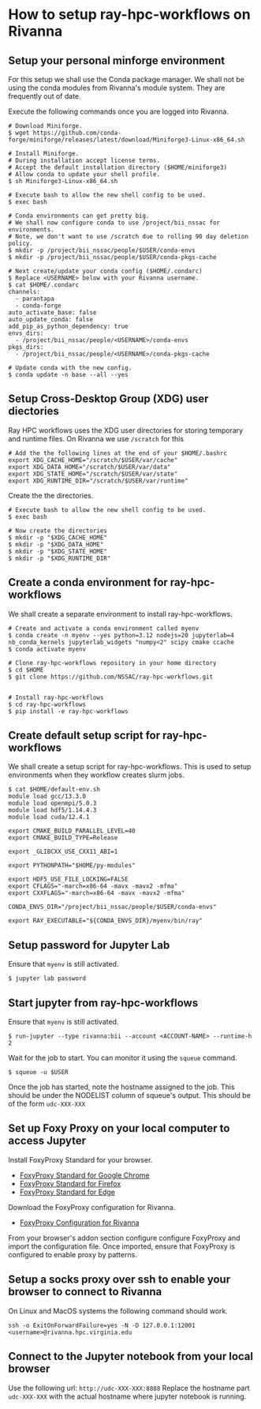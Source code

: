 # How to setup ray-hpc-workflows on Rivanna

## Setup your personal minforge environment

For this setup we shall use the Conda package manager.
We shall not be using the conda modules from Rivanna's module system.
They are frequently out of date.

Execute the following commands once you are logged into Rivanna.

```
# Download Miniforge.
$ wget https://github.com/conda-forge/miniforge/releases/latest/download/Miniforge3-Linux-x86_64.sh

# Install Miniforge.
# During installation accept license terms.
# Accept the default installation directory ($HOME/miniforge3)
# Allow conda to update your shell profile.
$ sh Miniforge3-Linux-x86_64.sh

# Execute bash to allow the new shell config to be used.
$ exec bash

# Conda environments can get pretty big.
# We shall now configure conda to use /project/bii_nssac for environments.
# Note, we don't want to use /scratch due to rolling 90 day deletion policy.
$ mkdir -p /project/bii_nssac/people/$USER/conda-envs
$ mkdir -p /project/bii_nssac/people/$USER/conda-pkgs-cache

# Next create/update your conda config ($HOME/.condarc)
$ Replace <USERNAME> below with your Rivanna username.
$ cat $HOME/.condarc
channels:
  - parantapa
  - conda-forge
auto_activate_base: false
auto_update_conda: false
add_pip_as_python_dependency: true
envs_dirs:
  - /project/bii_nssac/people/<USERNAME>/conda-envs
pkgs_dirs:
  - /project/bii_nssac/people/<USERNAME>/conda-pkgs-cache

# Update conda with the new config.
$ conda update -n base --all --yes
```

## Setup Cross-Desktop Group (XDG) user diectories

Ray HPC workflows uses the XDG user directories
for storing temporary and runtime files.
On Rivanna we use `/scratch` for this

```
# Add the the following lines at the end of your $HOME/.bashrc
export XDG_CACHE_HOME="/scratch/$USER/var/cache"
export XDG_DATA_HOME="/scratch/$USER/var/data"
export XDG_STATE_HOME="/scratch/$USER/var/state"
export XDG_RUNTIME_DIR="/scratch/$USER/var/runtime"
```

Create the the directories.

```
# Execute bash to allow the new shell config to be used.
$ exec bash

# Now create the directories
$ mkdir -p "$XDG_CACHE_HOME"
$ mkdir -p "$XDG_DATA_HOME"
$ mkdir -p "$XDG_STATE_HOME"
$ mkdir -p "$XDG_RUNTIME_DIR"
```

## Create a conda environment for ray-hpc-workflows

We shall create a separate environment to install ray-hpc-workflows.

```
# Create and activate a conda environment called myenv
$ conda create -n myenv --yes python=3.12 nodejs=20 jupyterlab=4 nb_conda_kernels jupyterlab_widgets "numpy<2" scipy cmake ccache
$ conda activate myenv

# Clone ray-hpc-workflows repository in your home directory
$ cd $HOME
$ git clone https://github.com/NSSAC/ray-hpc-workflows.git


# Install ray-hpc-workflows
$ cd ray-hpc-workflows
$ pip install -e ray-hpc-workflows
```

## Create default setup script for ray-hpc-workflows

We shall create a setup script for ray-hpc-workflows.
This is used to setup environments when they workflow creates slurm jobs.

```
$ cat $HOME/default-env.sh
module load gcc/13.3.0
module load openmpi/5.0.3
module load hdf5/1.14.4.3
module load cuda/12.4.1

export CMAKE_BUILD_PARALLEL_LEVEL=40
export CMAKE_BUILD_TYPE=Release

export _GLIBCXX_USE_CXX11_ABI=1

export PYTHONPATH="$HOME/py-modules"

export HDF5_USE_FILE_LOCKING=FALSE
export CFLAGS="-march=x86-64 -mavx -mavx2 -mfma"
export CXXFLAGS="-march=x86-64 -mavx -mavx2 -mfma"

CONDA_ENVS_DIR="/project/bii_nssac/people/$USER/conda-envs"

export RAY_EXECUTABLE="${CONDA_ENVS_DIR}/myenv/bin/ray"
```

## Setup password for Jupyter Lab

Ensure that `myenv` is still activated.

```
$ jupyter lab password
```

## Start jupyter from ray-hpc-workflows

Ensure that `myenv` is still activated.

```
$ run-jupyter --type rivanna:bii --account <ACCOUNT-NAME> --runtime-h 2
```

Wait for the job to start.
You can monitor it using the `squeue` command.

```
$ squeue -u $USER
```

Once the job has started, note the hostname assigned to the job.
This should be under the NODELIST column of squeue's output.
This should be of the form `udc-XXX-XXX`

## Set up Foxy Proxy on your local computer to access Jupyter

Install FoxyProxy Standard for your browser.

* [FoxyProxy Standard for Google Chrome](https://chromewebstore.google.com/detail/foxyproxy/gcknhkkoolaabfmlnjonogaaifnjlfnp?pli=1)
* [FoxyProxy Standard for Firefox](https://addons.mozilla.org/en-US/firefox/addon/foxyproxy-standard/)
* [FoxyProxy Standard for Edge](https://microsoftedge.microsoft.com/addons/detail/foxyproxy/flcnoalcefgkhkinjkffipfdhglnpnem)

Download the FoxyProxy configuration for Rivanna.

* [FoxyProxy Configuration for Rivanna](../extra/Rivanna-FoxyProxy_2024-06-06.json)

From your browser's addon section configure configure FoxyProxy
and import the configuration file.
Once imported, ensure that FoxyProxy is configured to enable proxy by patterns.

## Setup a socks proxy over ssh to enable your browser to connect to Rivanna

On Linux and MacOS systems the following command should work.

```
ssh -o ExitOnForwardFailure=yes -N -D 127.0.0.1:12001 <username>@rivanna.hpc.virginia.edu
```

## Connect to the Jupyter notebook from your local browser

Use the following url: `http://udc-XXX-XXX:8888`
Replace the hostname part `udc-XXX-XXX` with the actual hostname where
jupyter notebook is running.

